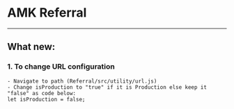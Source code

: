 # AMK Referral
---
## What new:

### 1. To change URL configuration
    - Navigate to path (Referral/src/utility/url.js)
    - Change isProduction to "true" if it is Production else keep it "false" as code below:
    let isProduction = false;

